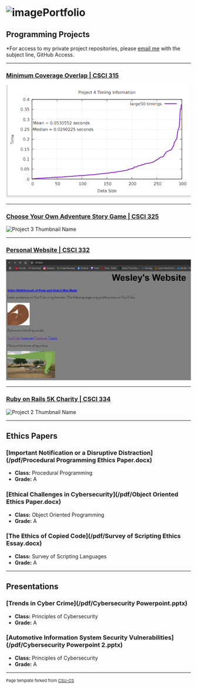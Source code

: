 ![image](https://github.com/user-attachments/assets/5a554e40-d03d-48b4-b40c-cc93206794f6)Portfolio
=========

Programming Projects
--------------------

*For access to my private project repositories, please [email me](mailto:wlcassel@csustudent.net?subject=GitHub%20Access) with the subject line, GitHub Access.

---
### [Minimum Coverage Overlap | CSCI 315](DataStructureAnalysis.md)

![Project 1 Thumbnail Name](images/CSCI315image5.png)

---
### [Choose Your Own Adventure Story Game | CSCI 325](ObjectOrientedProgramming.md)

![Project 3 Thumbnail Name](images/dummy_thumbnail.jpg)

---
### [Personal Website | CSCI 332](AppliedNetworking.md)

![Project 4 Thumbnail Name](images/AppliedNetworking3.PNG)

---
### [Ruby on Rails 5K Charity | CSCI 334](UserInterfaceProgramming.md)

![Project 2 Thumbnail Name](images/dummy_thumbnail.jpg)

---

Ethics Papers
-------------

### [Important Notification or a Disruptive Distraction](/pdf/Procedural Programming Ethics Paper.docx)

-   **Class:** Procedural Programming
-   **Grade:** A

### [Ethical Challenges in Cybersecurity](/pdf/Object Oriented Ethics Paper.docx)

-   **Class:** Object Oriented Programming
-   **Grade:** A

### [The Ethics of Copied Code](/pdf/Survey of Scripting Ethics Essay.docx)

-   **Class:** Survey of Scripting Languages
-   **Grade:** A

---

Presentations
-------------

### [Trends in Cyber Crime](/pdf/Cybersecurity Powerpoint.pptx)

- **Class:** Principles of Cybersecurity
- **Grade:** A


### [Automotive Information System Security Vulnerabilities](/pdf/Cybersecurity Powerpoint 2.pptx)

- **Class:** Principles of Cybersecurity
- **Grade:** A

---

<p style="font-size:11px">Page template forked from <a href="https://github.com/csu-cs/csci-portfolio">CSU-CS</a></p>
<!-- Remove above link if you don't want to attributive -->
